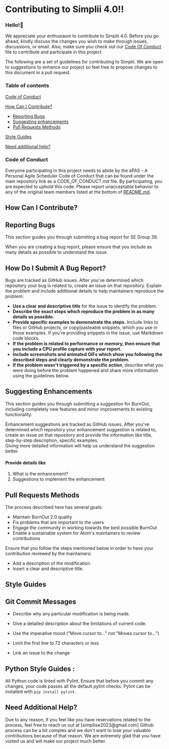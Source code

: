 # Contributing to Simplii 4.0!!
<h3>Hello!👋</h3>


<p>We appreciate your enthusiasm to contribute to Simplii 4.0. Before you go ahead, kindly discuss the changes you wish to make through issues, discussions, or email. Also, make sure you check out our <a href="#code-of-conduct">Code Of Conduct</a> file to contribute and participate in this project</p>
The following are a set of guidelines for contributing to Simplii. We are open to suggestions to enhance our project so feel free to propose changes to this document in a pull request.


### Table of contents
[Code of Conduct](#code-of-conduct)

[How Can I Contribute?](#how-can-i-contribute)
 * [Reporting Bugs](#reporting-bugs)
 * [Suggesting enhancements](#suggesting-enhancements)
 * [Pull Requests Methods](#pull-requests-methods)

[Style Guides](#style-guides)

[Need additional help?](#need-additional-help)



### Code of Conduct
Everyone participating in this project needs to abide by the aPAS - A Personal Agile Scheduler Code of Conduct that can be found under the main repository link as a CODE_OF_CONDUCT.md file. By participating, you are expected to uphold this code. Please report unacceptable behavior to any of the original team members listed at the bottom of [README.md](README.md).

## How Can I Contribute?


  ## Reporting Bugs

  This section guides you through submitting a bug report for SE Group 39. 

  When you are creating a bug report, please ensure that you include as many details as possible to understand the issue.

  ## How Do I Submit A Bug Report?
   <p>Bugs are tracked as GitHub issues. After you've determined which repository your bug is related to, create an issue on that repository.
    Explain the problem and include additional details to help maintainers reproduce the problem:</p>
   <ul>
    <li><b>Use a clear and descriptive title</b> for the issue to identify the problem.</li>
    <li><b>Describe the exact steps which reproduce the problem in as many details as possible.</li></b>
    <li><b>Provide specific examples to demonstrate the steps.</b> Include links to files or GitHub projects, or copy/pasteable snippets, which you use in those     examples. If you're providing snippets in the issue, use Markdown code blocks.</li>
    <li><b>If the problem is related to performance or memory, then ensure that you include a CPU profile capture with your report.</b></li>
    <li><b>Include screenshots and animated GIFs which show you following the described steps and clearly demonstrate the problem.</li></b>
    <li><b>If the problem wasn't triggered by a specific action</b>, describe what you were doing before the problem happened and share more information using the guidelines below.</li>
    </ul>
  
  ## Suggesting Enhancements
  This section guides you through submitting a suggestion for BurnOut, including completely new features and minor improvements to existing functionality. 

  Enhancement suggestions are tracked as GitHub issues. 
  After you've determined which repository your enhancement suggestion is related to, create an issue on that repository and provide the information like title, step-by-step description, specific examples.\
  Giving more detailed information will help us understand the suggestion better. 
  
  #### Provide details like 
  1) What is the enhancement? 
  2) Suggestions to implement the enhancement

  ## Pull Requests Methods
  The process described here has several goals: 

  - Maintain BurnOut 2.0 quality 
  - Fix problems that are important to the users 
  - Engage the community in working towards the best possible BurnOut 
  - Enable a sustainable system for Atom's maintainers to review contributions

  Ensure that you follow the steps mentioned below in order to have your contribution reviewed by the maintainers:
  - Add a description of the modification.
  - Insert a clear and descriptive title.

### <h2>Style Guides</h2>
  ## Git Commit Messages

  - Describe why any particular modification is being made.

  - Give a detailed description about the limitations of current code.

  - Use the imperative mood ("Move cursor to..." not "Moves cursor to...")

  - Limit the first line to 72 characters or less

  - Link an issue to the change

  ## Python Style Guides :

  All Python code is linted with Pylint. Ensure that before you commit any changes, your code passes all the default pylint checks. Pylint can be installed with
  `pip install pylint`.


### <h2>Need Additional Help?</h2>
<p>Due to any reason, if you feel like you have reservations related to the process, feel free to reach us out at [simpliise2023@gmail.com] Github process can be a bit complex and we don't want to lose your valuable contributions because of that reason. We are extremely glad that you have visited us and will make our project much better.</p>
